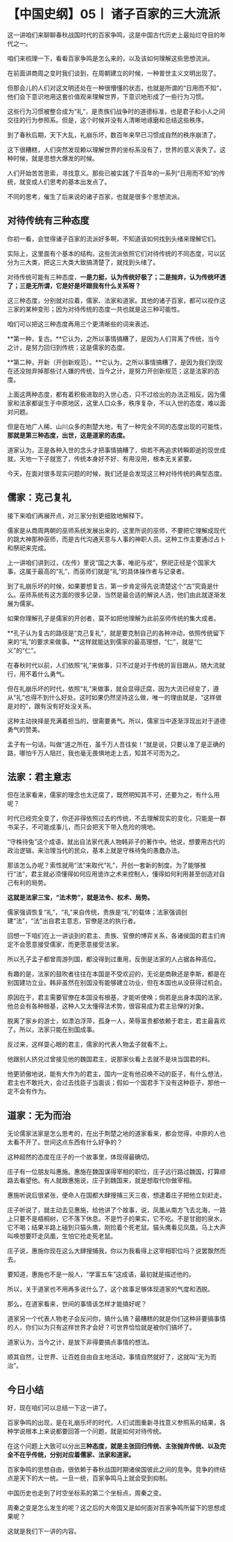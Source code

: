 # 【中国史纲】05丨 诸子百家的三大流派

这一讲咱们来聊聊春秋战国时代的百家争鸣，这是中国古代历史上最灿烂夺目的年代之一。

咱们来梳理一下，看看百家争鸣是怎么来的，以及该如何理解这些思想流派。

在前面讲商周之变时我们谈到，在周朝建立的时候，一种普世主义文明出现了。

但那会儿的人们对这文明还处在一种很懵懂的状态，也就是所谓的“日用而不知”，他们会下意识地用这套价值观来理解世界，下意识地形成了一些行为习惯。

这些行为习惯被整合成为“礼”，是贵族们战争时的道德标准，也是君子和小人之间交往的行为参照系。但是，这个时候并没有人清晰地琢磨和总结这些秩序。

到了春秋后期，天下大乱，礼崩乐坏，数百年来早已习惯成自然的秩序崩溃了。

这下很糟糕，人们突然发现赖以理解世界的坐标系没有了，世界的意义丧失了。这种时候，就是思想大爆发的时候。

人们开始苦苦思索，寻找意义。那些已被实践了千百年的一系列“日用而不知”的传统，就变成人们思考的基本出发点了。

不同的思考，催生了后来说的诸子百家，也就是很多个思想流派。

## **对待传统有三种态度**

你初一看，会觉得诸子百家的流派好多啊，不知道该如何找到头绪来理解它们。

实际上，这里面有个基本的结构，这些流派依照它们对待传统的不同态度，可以区分为三大类，把这三大类大致搞清楚了，就找到头绪了。

对待传统可能有三种态度，**一是力挺，认为传统好极了；二是抛弃，认为传统坏透了；三是无所谓，它是好是坏跟我有什么关系呀？**

这三种态度，分别就对应着，儒家、法家和道家。其他的诸子百家，都可以视作这三家的某种变形；因为对待传统的态度一共也就是这三种可能性。

咱们可以把这三种态度再用三个更清晰些的词来表述。

**第一种，复古。**它认为，之所以事情搞糟了，是因为人们背离了传统，当今之计，是努力回归到传统；这是儒家的态度。

**第二种，开新（开创新规范）。**它认为，之所以事情搞糟了，是因为我们到现在还没抛弃掉那些讨人嫌的传统，当今之计，是努力开创新规范；这是法家的态度。

上面这两种态度，都有着积极进取的入世心态，只不过给出的办法正相反。因为儒家和法家都诞生于中原地区，这里人口众多，秩序复杂，不以入世的态度，难以面对问题。

但是在地广人稀、山川众多的荆楚大地，有了一种完全不同的态度出现的可能性，**那就是第三种态度，出世，这是道家的态度。**

道家认为，正是各种入世的念头才把事情搞糟了，倘若不再追求转瞬即逝的现世成就，天地一下子就宽了，传统本身好不好、有用没用，根本无关紧要。

今天，在面对很多现实问题的时候，我们还是会发现这三种对待传统的典型态度。

## **儒家：克己复礼**

接下来咱们再展开点，对三家分别更细致地解释下。

儒家是从商周两朝的巫师系统发展出来的，这里所说的巫师，不要把它理解成现代的跳大神那种巫师，而是古代沟通天意与人事的神职人员。这种工作主要通过占卜和祭祀来完成。

上一讲咱们讲到过，《左传》里说“国之大事，唯祀与戎”，祭祀正经是个国家大事，这属于最高的“礼”，而巫师们就是“礼”的具体操作者与记录者。

到了礼崩乐坏的时候，如果要想复古，第一步肯定得先说清楚这个“古”究竟是什么。巫师系统有这方面的很多记录，当然是最合适的解说人选，他们由此就逐渐发展为儒家。

如果你理解孔子是儒家的开创者，莫不如把他理解为此前巫师传统的集大成者。

**孔子认为复古的路径是“克己复礼”，就是要克制自己的各种冲动，依照传统留下来的“礼”的要求来做事。**这样就能达到儒家的最高理想，“仁”，就是“仁义”的“仁”。

在春秋时代以前，人们依照“礼”来做事，只不过是对于传统的盲目跟从，随大流就行，用不着什么勇气。

但在礼崩乐坏的时代，依照“礼”来做事，就会显得迂腐，因为大流已经变了，遵从“礼”也得不到什么好处。这时如果仍然坚持这么做，唯一的理由就是，“这样做是对的”，跟有没有好处没关系。

这种主动抉择是充满着担当的，很需要勇气。所以，儒家当中逐渐浮现出对于道德勇气的赞美。

孟子有一句话，叫做“道之所在，虽千万人吾往矣！”就是说，只要认准了是正确的路，哪怕千万人阻拦，我也毫无畏惧地走上去，知其不可而为之。

## **法家：君主意志**

但在法家看来，儒家的理念也太迂腐了，既然明知其不可，还要为之，有什么用呢？

时代已经完全变了，你还非得依照过去的传统，不去理解现实的变化，只能是一群书呆子，不可能成事儿，而只会把天下带入危险的境地。

“守株待兔”这个成语，就出自法家代表人物韩非子的著作中。他说，想要用古代的政治逻辑，来治理当代的民众，基本上就是守株待兔的愚蠢办法。

那该怎么办呢？索性就用“法”来取代“礼”，开创一套新的制度。为了能够推行“法”，君主就必须懂得如何应用诡诈之术来控制人，懂得如何利用甚至创造对自己有利的局势。

**这就是法家三宝，“法术势”，就是法令、权术、局势。**

儒家强调恢复“礼”，“礼”来自传统，贵族是“礼”的载体；法家强调创建“法”，“法”出自君主意志，官僚是法的执行者。

回想一下咱们在上一讲谈到的君主、贵族、官僚的博弈关系，各诸侯国的君主们肯定不会愿意接受儒家，而更愿意接受法家。

所以孔子孟子都曾周游列国，都没得到过重用，反倒是法家的人占据各种高位。

有趣的是，法家的鼓吹者往往在本国是不受欢迎的，无论是商鞅还是李斯，都是在别国建功立业。韩非虽然在别国没有能够建立功业，但在本国也从没获得过机会。

原因在于，君主需要官僚在本国没有根基，才能听使唤；倘若是出身本国的法家，他总会有各种根基，这种人又太懂得法术势，很容易成为君主忌惮的对象。

脱离了家乡的游士，如漂泊浮萍，孤身一人，荣辱富贵都依赖于君主，君主最喜欢了。所以，法家只能在别国成事。

反过来，这样耍心眼的君主，儒家的代表人物孟子就看不上。

他跟别人挤兑过曾接见他的魏国君主，说那家伙看上去就不是块当国君的料。

他更骄傲地说，能有大作为的君主，国内一定有他召唤不动的臣子，有什么想法，君主也不敢托大，会过去找臣子当面谈；假如一个国君手下没有这种臣子，那他一定不会有作为。

## **道家：无为而治**

无论儒家法家是怎么思考的，在出于荆楚之地的道家看来，都会觉得，中原的人也太看不开了。世间这点东西有什么好争的？

这种超然的态度在庄子的一个故事里，体现得最确切。

庄子有一位朋友叫惠施。惠施在魏国谋得宰相的职位，庄子远行路过魏国，打算顺路去看望他。有人就跟惠施说，庄子到魏国来，就是想取代你做宰相。

惠施听说后很紧张，便命人在国都大肆搜捕三天三夜，想逮着庄子把他立刻赶走。

庄子听说了，就主动去见惠施，给他讲了个故事，说，凤凰从南方飞去北海，一路上只要不是梧桐树，它不落下休息。不是竹子的果实，它不吃。不是甘甜的泉水，它不喝；结果半路上碰到只猫头鹰，刚捡着个死老鼠。猫头鹰看见凤凰，马上大声叫唤想要吓走凤凰，生怕它抢走死老鼠。

庄子说，惠施你现在这么大肆搜捕我，你以为我看得上这宰相职位吗？说罢飘然而去。

要知道，惠施也不是一般人，“学富五车”这成语，最初就是描述他的。

所以，关于道家也不用再多说什么了，这个故事足够体现道家的气度和洒脱。

那么，在道家看来，世间的事情该怎样才能搞好呢？

道家另一个代表人物老子会反问你，搞什么搞？最糟糕的就是你们这种非要搞事情的人，你们以为只有这样世界才会好？可世界恰恰就是被你们搞坏了。

道家认为，当今之计，是放下非得要搞点事情的想法。

顺其自然，让世界、让百姓自由自主地活动，事情自然就好了，这就叫“无为而治”。

## 今日小结

好，现在咱们可以总结一下这一讲了。

百家争鸣的出现，是在礼崩乐坏的时代，人们试图重新寻找意义参照系的结果，各种学说根本上来说都要回答一个问题，就是如何对待传统。

在这个问题上大致可以分出**三种态度，就是主张回归传统、主张抛弃传统、以及完全不在乎传统，分别对应着儒家、法家和道家。**

百家争鸣的思想自由，很依赖于春秋战国时期诸侯国彼此之间的竞争。竞争的终结点是天下的大一统。一旦一统，百家争鸣马上就会受到抑制。

中国历史也走到了时空坐标系的第二个坐标点，周秦之变。

周秦之变是怎么发生的呢？这之后的大帝国又是如何面对百家争鸣所留下的思想成果呢？

这就是我们下一讲的内容。